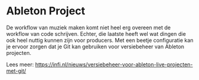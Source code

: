 # Ableton Project

De workflow van muziek maken komt niet heel erg overeen met de workflow van code schrijven. Echter, die laatste heeft wel wat dingen die ook heel nuttig kunnen zijn voor producers. Met een beetje configuratie kan je ervoor zorgen dat je Git kan gebruiken voor versiebeheer van Ableton projecten.

Lees meer: https://infi.nl/nieuws/versiebeheer-voor-ableton-live-projecten-met-git/


